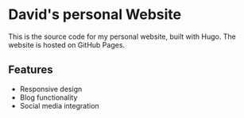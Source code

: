 # David's personal Website

This is the source code for my personal website, built with Hugo. The website is hosted on GitHub Pages.

## Features

- Responsive design
- Blog functionality
- Social media integration
